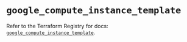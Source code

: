 # `google_compute_instance_template`

Refer to the Terraform Registry for docs: [`google_compute_instance_template`](https://registry.terraform.io/providers/hashicorp/google/5.43.0/docs/resources/compute_instance_template).
